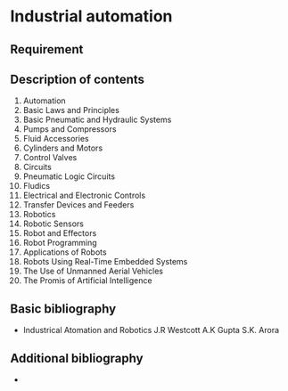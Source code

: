 # Industrial automation

## Requirement

## Description of contents

1. Automation
2. Basic Laws and Principles
3. Basic Pneumatic and Hydraulic Systems
4. Pumps and Compressors
5. Fluid Accessories
6. Cylinders and Motors
7. Control Valves
8. Circuits
9. Pneumatic Logic Circuits
10. Fludics
11. Electrical and Electronic Controls
12. Transfer Devices and Feeders
13. Robotics
14. Robotic Sensors
15. Robot and Effectors
16. Robot Programming
17. Applications of Robots
18. Robots Using Real-Time Embedded Systems
19. The Use of Unmanned Aerial Vehicles
20. The Promis of Artificial Intelligence

## Basic bibliography

- Industrical Atomation and Robotics J.R Westcott A.K Gupta S.K. Arora

## Additional bibliography

- 
